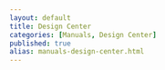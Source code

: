 ```yaml
---
layout: default
title: Design Center
categories: [Manuals, Design Center]
published: true
alias: manuals-design-center.html
---
```

